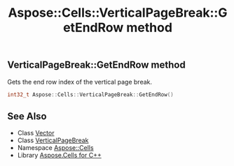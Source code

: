 ﻿---
title: Aspose::Cells::VerticalPageBreak::GetEndRow method
linktitle: GetEndRow
second_title: Aspose.Cells for C++ API Reference
description: 'Aspose::Cells::VerticalPageBreak::GetEndRow method. Gets the end row index of the vertical page break in C++.'
type: docs
weight: 700
url: /cpp/aspose.cells/verticalpagebreak/getendrow/
---
## VerticalPageBreak::GetEndRow method


Gets the end row index of the vertical page break.

```cpp
int32_t Aspose::Cells::VerticalPageBreak::GetEndRow()
```

## See Also

* Class [Vector](../../vector/)
* Class [VerticalPageBreak](../)
* Namespace [Aspose::Cells](../../)
* Library [Aspose.Cells for C++](../../../)
